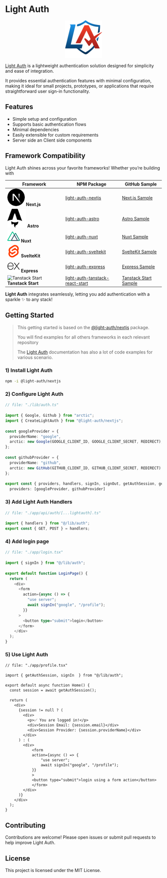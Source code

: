 # Light Auth

<p align="center">
    <img src="https://github.com/lightauth/.github/blob/main/images/light-auth.svg" alt="Light Auth Logo" width="120"/>
</p>

[Light Auth](https://lightauth.github.io) is a lightweight authentication solution designed for simplicity and ease of integration.

It provides essential authentication features with minimal configuration, making it ideal for small projects, prototypes, or applications that require straightforward user sign-in functionality.

## Features

- Simple setup and configuration
- Supports basic authentication flows
- Minimal dependencies
- Easily extensible for custom requirements
- Server side an Client side components

## Framework Compatibility

Light Auth shines across your favorite frameworks! Whether you’re building with  

| Framework                                   | NPM Package                                                                 | GitHub Sample                                                                                 |
|-----------------------------------------------|-----------------------------------------------------------------------------|----------------------------------------------------------------------------------------------|
| ![NextJS](https://github.com/lightauth/.github/blob/main/images/nextjs.svg) **Next.js**   | [light-auth-nextjs](https://www.npmjs.com/package/@light-auth/nextjs)       | [Next.js Sample](https://github.com/lightauth/light-auth-nextjs-sample-one)           |
| ![Astro](https://github.com/lightauth/.github/blob/main/images/astro.svg) **Astro**       | [light-auth-astro](https://www.npmjs.com/package/@light-auth/astro)         | [Astro Sample](https://github.com/lightauth/light-auth-astro-sample-one)              |
| ![Nuxt](https://github.com/lightauth/.github/blob/main/images/nuxtjs.svg) **Nuxt**        | [light-auth-nuxt](https://www.npmjs.com/package/@light-auth/nuxt)           | [Nuxt Sample](https://github.com/lightauth/light-auth-nuxt-sample-one)                |
| ![SvelteKit](https://github.com/lightauth/.github/blob/main/images/sveltekit.svg) **SvelteKit** | [light-auth-sveltekit](https://www.npmjs.com/package/@light-auth/sveltekit) | [SvelteKit Sample](https://github.com/lightauth/light-auth-sveltekit-sample-one)      |
| ![Express](https://github.com/lightauth/.github/blob/main/images/express.svg) **Express** | [light-auth-express](https://www.npmjs.com/package/@light-auth/express)     | [Express Sample](https://github.com/lightauth/light-auth-express-sample-one)          |
| ![Tanstack Start](https://lightauth.github.io/tanstack.svg) **Tanstack Start** | [light-auth-tanstack-react-start](https://www.npmjs.com/package/@light-auth/tanstack-react-start)     | [Tanstack Start Sample](https://github.com/lightauth/light-auth-tanstack-sample-one)          |


**Light Auth** integrates seamlessly, letting you add authentication with a sparkle ✨ to any stack!

## Getting Started

> This getting started is based on the  [@light-auth/nextjs](https://www.npmjs.com/package/@light-auth/nextjs) package.
>
> You will find examples for all others frameworks in each relevant repository
>
> The [Light Auth](https://lightauth.github.io) documentation has also a lot of code examples for various scenario.

### 1) Install Light Auth

``` sh
npm -i @light-auth/nextjs
```

### 2) Configure Light Auth


``` ts
// file: "./lib/auth.ts"

import { Google, Github } from "arctic";
import { CreateLightAuth } from "@light-auth/nextjs";

const googleProvider = {
  providerName: "google",
  arctic: new Google(GOOGLE_CLIENT_ID, GOOGLE_CLIENT_SECRET, REDIRECT),
};

const githubProvider = {
  providerName: "github",
  arctic: new GitHub(GITHUB_CLIENT_ID, GITHUB_CLIENT_SECRET, REDIRECT)
};

export const { providers, handlers, signIn, signOut, getAuthSession, getUser } = CreateLightAuth({
  providers: [googleProvider, githubProvider]
```

### 3) Add Light Auth Handlers

``` ts
// file: "./app/api/auth/[...lightauth].ts"

import { handlers } from "@/lib/auth";
export const { GET, POST } = handlers;
```

### 4) Add login page

``` ts
// file: "./app/login.tsx"

import { signIn } from "@/lib/auth";

export default function LoginPage() {
  return (
    <div>
      <form
        action={async () => {
          "use server";
          await signIn("google", "/profile");
        }}
      >
        <button type="submit">login</button>
      </form>
    </div>
  );
}
```

### 5) Use Light Auth

``` tsx
// file: "./app/profile.tsx"

import { getAuthSession, signIn  } from "@/lib/auth";

export default async function Home() {
  const session = await getAuthSession();

  return (
    <div>
      {session != null ? (
        <div>
          <p>✅ You are logged in!</p>
          <div>Session Email: {session.email}</div>
          <div>Session Provider: {session.providerName}</div>
        </div>
      ) : (
        <div>
            <form
            action={async () => {
                "use server";
                await signIn("google", "/profile");
            }}
            >
            <button type="submit">login using a form action</button>
            </form>
        </div>
      )}
    </div>
  );
}
```

## Contributing

Contributions are welcome! Please open issues or submit pull requests to help improve Light Auth.

## License

This project is licensed under the MIT License.
